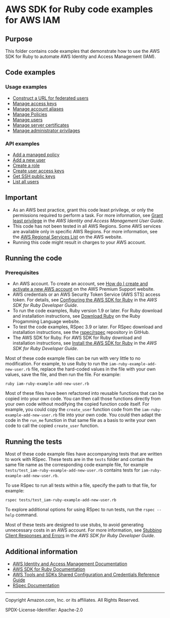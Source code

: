# AWS SDK for Ruby code examples for AWS IAM

## Purpose

This folder contains code examples that demonstrate how to use the AWS SDK for 
Ruby to automate AWS Identity and Access Management (IAM).

## Code examples 

### Usage examples
- [Construct a URL for federated users](./iam-ruby-example-construct-url-federated-users.rb)
- [Manage access keys](./iam-ruby-example-access-keys.rb)
- [Manage account aliases](./iam-ruby-example-account-alias.rb)
- [Manage Policies](./iam-ruby-example-manage-policies.rb)
- [Manage users](./iam-ruby-example-manage-users.rb)
- [Manage server certificates](./iam-ruby-example-server-certificates.rb)
- [Manage administrator privilages](./iam_ruby_example_show_admins.rb)

### API examples
- [Add a managed policy](./iam-ruby-example-add-managed-policy.rb)
- [Add a new user](./iam-ruby-example-add-new-user.rb)
- [Create a role](./iam-ruby-example-create-role.rb)
- [Create user access keys](./iam-ruby-example-create-user-access-keys.rb)
- [Get SSH public keys](./iam-ruby-example-get-ssh-public-keys.rb)
- [List all users](./iam-ruby-example-list-all-users.rb)


## Important

- As an AWS best practice, grant this code least privilege, or only the 
  permissions required to perform a task. For more information, see 
  [Grant least privilege](https://docs.aws.amazon.com/IAM/latest/UserGuide/best-practices.html#grant-least-privilege) 
  in the *AWS Identity and Access Management User Guide*.
- This code has not been tested in all AWS Regions. Some AWS services are 
  available only in specific AWS Regions. For more information, see the 
  [AWS Regional Services List](https://aws.amazon.com/about-aws/global-infrastructure/regional-product-services/)
  on the AWS website.
- Running this code might result in charges to your AWS account.

## Running the code

### Prerequisites

- An AWS account. To create an account, see [How do I create and activate a new AWS account](https://aws.amazon.com/premiumsupport/knowledge-center/create-and-activate-aws-account/) on the AWS Premium Support website.
- AWS credentials or an AWS Security Token Service (AWS STS) access token. For details, see 
  [Configuring the AWS SDK for Ruby](https://docs.aws.amazon.com/sdk-for-ruby/v3/developer-guide/setup-config.html) in the 
  *AWS SDK for Ruby Developer Guide*.
- To run the code examples, Ruby version 1.9 or later. For Ruby download and installation instructions, see 
  [Download Ruby](https://www.ruby-lang.org/en/downloads/) on the Ruby Progamming Language website.
- To test the code examples, RSpec 3.9 or later. For RSpec download and installation instructions, see the [rspec/rspec](https://github.com/rspec/rspec) repository in GitHub.
- The AWS SDK for Ruby. For AWS SDK for Ruby download and installation instructions, see 
  [Install the AWS SDK for Ruby](https://docs.aws.amazon.com/sdk-for-ruby/v3/developer-guide/setup-install.html) in the 
  *AWS SDK for Ruby Developer Guide*.

Most of these code example files can be run with very little to no modification. For example, to use Ruby to run the `iam-ruby-example-add-new-user.rb` file, replace the hard-coded values in the file with your own values, save the file, and then run the file. For example:

```
ruby iam-ruby-example-add-new-user.rb
```

Most of these files have been refactored into reusable functions that can be copied into your own code. You can then call those functions directly from your own code without modifying the copied function code itself. For example, you could copy the `create_user` function code from the `iam-ruby-example-add-new-user.rb` file into your own code. You could then adapt the code in the `run_me` function in that same file as a basis to write your own code to call the copied `create_user` function.

## Running the tests

Most of these code example files have accompanying tests that are written to work with RSpec. These tests are in the `tests` folder and contain the same file name as the corresponding code example file, for example `tests/test_iam-ruby-example-add-new-user.rb` contains tests for `iam-ruby-example-add-new-user.rb`.

To use RSpec to run all tests within a file, specify the path to that file, for example:

```
rspec tests/test_iam-ruby-example-add-new-user.rb
```

To explore additional options for using RSpec to run tests, run the `rspec --help` command. 

Most of these tests are designed to use stubs, to avoid generating unnecessary costs in an AWS account. For more information, see [Stubbing Client Responses and Errors](https://docs.aws.amazon.com/sdk-for-ruby/v3/developer-guide/stubbing.html) in the *AWS SDK for Ruby Developer Guide*.


## Additional information

- [AWS Identity and Access Management Documentation](https://docs.aws.amazon.com/iam)
- [AWS SDK for Ruby Documentation](https://docs.aws.amazon.com/sdk-for-ruby)
- [AWS Tools and SDKs Shared Configuration and Credentials Reference Guide](https://docs.aws.amazon.com/credref/latest/refdocs)
- [RSpec Documentation](https://rspec.info/documentation)

---
Copyright Amazon.com, Inc. or its affiliates. All Rights Reserved.

SPDX-License-Identifier: Apache-2.0
